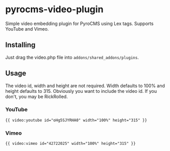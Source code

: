 pyrocms-video-plugin
====================

Simple video embedding plugin for PyroCMS using Lex tags. Supports YouTube and Vimeo.

## Installing
Just drag the video.php file into `addons/shared_addons/plugins`.

## Usage
The video id, width and height are not required. Width defaults to 100% and height defaults to 315. Obviously you want to include the video id. If you don't, you may be RickRolled.

### YouTube
    {{ video:youtube id="oHg5SJYRHA0" width="100%" height="315" }}

### Vimeo
    {{ video:vimeo id="42722025" width="100%" height="315" }}
